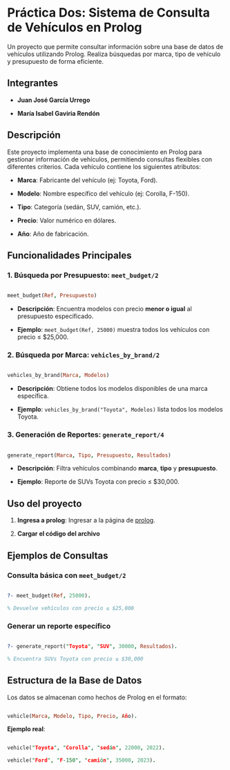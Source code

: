 # Práctica Dos: Sistema de Consulta de Vehículos en Prolog

Un proyecto que permite consultar información sobre una base de datos de vehículos utilizando Prolog. Realiza búsquedas por marca, tipo de vehículo y presupuesto de forma eficiente.

## Integrantes

- **Juan José García Urrego**

- **María Isabel Gaviria Rendón**

## Descripción

Este proyecto implementa una base de conocimiento en Prolog para gestionar información de vehículos, permitiendo consultas flexibles con diferentes criterios. Cada vehículo contiene los siguientes atributos:

- **Marca**: Fabricante del vehículo (ej: Toyota, Ford).

- **Modelo**: Nombre específico del vehículo (ej: Corolla, F-150).

- **Tipo**: Categoría (sedán, SUV, camión, etc.).

- **Precio**: Valor numérico en dólares.

- **Año**: Año de fabricación.

## Funcionalidades Principales

### 1. Búsqueda por Presupuesto: `meet_budget/2`

```prolog

meet_budget(Ref, Presupuesto)

```

- **Descripción**: Encuentra modelos con precio **menor o igual** al presupuesto especificado.

- **Ejemplo**: `meet_budget(Ref, 25000)` muestra todos los vehículos con precio ≤ $25,000.

### 2. Búsqueda por Marca: `vehicles_by_brand/2`

```prolog

vehicles_by_brand(Marca, Modelos)

```

- **Descripción**: Obtiene todos los modelos disponibles de una marca específica.

- **Ejemplo**: `vehicles_by_brand("Toyota", Modelos)` lista todos los modelos Toyota.

### 3. Generación de Reportes: `generate_report/4`

```prolog

generate_report(Marca, Tipo, Presupuesto, Resultados)

```

- **Descripción**: Filtra vehículos combinando **marca**, **tipo** y **presupuesto**.

- **Ejemplo**: Reporte de SUVs Toyota con precio ≤ $30,000.

## Uso del proyecto

1. **Ingresa a prolog**: Ingresar a la página de [prolog](https://swish.swi-prolog.org/).

2. **Cargar el código del archivo**


## Ejemplos de Consultas

### Consulta básica con `meet_budget/2`

```prolog

?- meet_budget(Ref, 25000).

% Devuelve vehículos con precio ≤ $25,000

```

### Generar un reporte específico

```prolog

?- generate_report("Toyota", "SUV", 30000, Resultados).

% Encuentra SUVs Toyota con precio ≤ $30,000

```

## Estructura de la Base de Datos

Los datos se almacenan como hechos de Prolog en el formato:

```prolog

vehicle(Marca, Modelo, Tipo, Precio, Año).

```

**Ejemplo real**:

```prolog

vehicle("Toyota", "Corolla", "sedán", 22000, 2022).

vehicle("Ford", "F-150", "camión", 35000, 2023).

```
